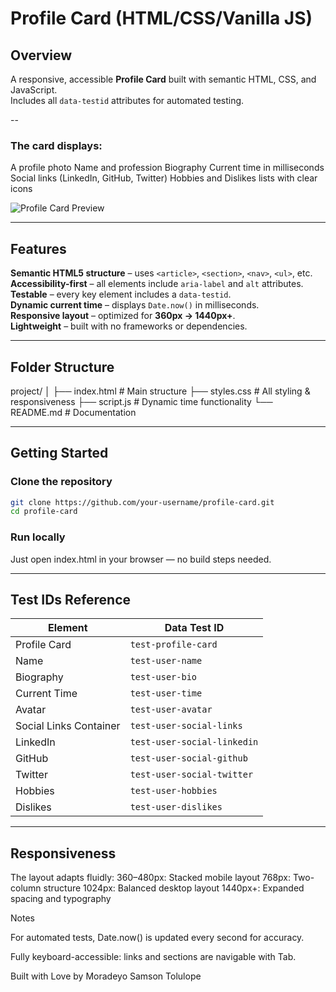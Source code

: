 # Profile Card (HTML/CSS/Vanilla JS)

## Overview

A responsive, accessible **Profile Card** built with semantic HTML, CSS, and JavaScript.  
Includes all `data-testid` attributes for automated testing.

--

### The card displays:

A profile photo
Name and profession
Biography
Current time in milliseconds
Social links (LinkedIn, GitHub, Twitter)
Hobbies and Dislikes lists with clear icons

![Profile Card Preview](https://app.netlify.com/projects/profile-card-samson-moradeyo/overview)

---

## Features

**Semantic HTML5 structure** – uses `<article>`, `<section>`, `<nav>`, `<ul>`, etc.  
**Accessibility-first** – all elements include `aria-label` and `alt` attributes.  
**Testable** – every key element includes a `data-testid`.  
**Dynamic current time** – displays `Date.now()` in milliseconds.  
**Responsive layout** – optimized for **360px → 1440px+**.  
**Lightweight** – built with no frameworks or dependencies.  

---

## Folder Structure
project/
│
├── index.html        # Main structure
├── styles.css        # All styling & responsiveness
├── script.js         # Dynamic time functionality
└── README.md         # Documentation


---

## Getting Started

### Clone the repository
```bash
git clone https://github.com/your-username/profile-card.git
cd profile-card
```

### Run locally

Just open index.html in your browser — no build steps needed.

---

## Test IDs Reference

| Element | Data Test ID |
|----------|---------------|
| Profile Card | `test-profile-card` |
| Name | `test-user-name` |
| Biography | `test-user-bio` |
| Current Time | `test-user-time` |
| Avatar | `test-user-avatar` |
| Social Links Container | `test-user-social-links` |
| LinkedIn | `test-user-social-linkedin` |
| GitHub | `test-user-social-github` |
| Twitter | `test-user-social-twitter` |
| Hobbies | `test-user-hobbies` |
| Dislikes | `test-user-dislikes` |

---

## Responsiveness

The layout adapts fluidly:
360–480px: Stacked mobile layout
768px: Two-column structure
1024px: Balanced desktop layout
1440px+: Expanded spacing and typography

Notes

For automated tests, Date.now() is updated every second for accuracy.

Fully keyboard-accessible: links and sections are navigable with Tab.

Built with Love by Moradeyo Samson Tolulope